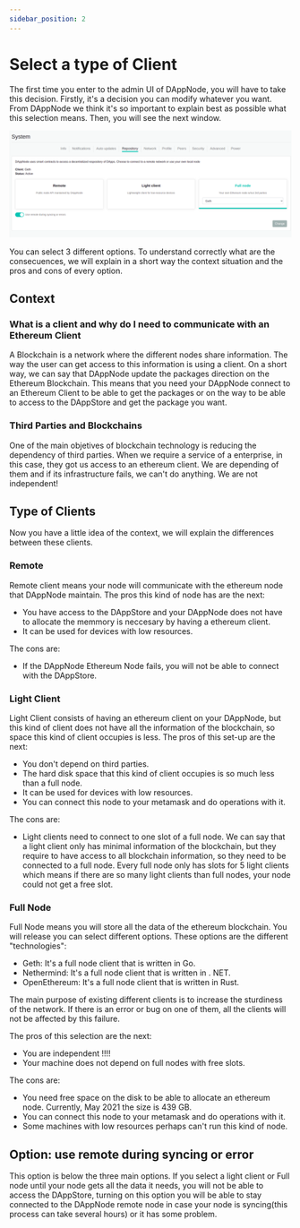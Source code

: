 ```yaml
---
sidebar_position: 2
---
```


# Select a type of Client

The first time you enter to the admin UI of DAppNode, you will have to take this decision. Firstly, it's a decision you can modify whatever you want. From DAppNode we think it's so important to explain best as possible what this selection means. Then, you will see the next window.

<p align="center">
    <img src="../../../../static/img/system_view_repository.png"/>
</p>

You can select 3 different options. To understand correctly what are the consecuences, we will explain in a short way the context situation and the pros and cons of every option.

## Context

### What is a client and why do I need to communicate with an Ethereum Client

A Blockchain is a network where the different nodes share information. The way the user can get access to this information is using a client.
On a short way, we can say that DAppNode update the packages direction on the Ethereum Blockchain. This means that you need your DAppNode connect to an Ethereum Client to be able to get the packages or on the way to be able to access to the DAppStore and get the package you want.

### Third Parties and Blockchains

One of the main objetives of blockchain technology is reducing the dependency of third parties. When we require a service of a enterprise, in this case, they got us access to an ethereum client. We are depending of them and if its infrastructure fails, we can't do anything. We are not independent!

## Type of Clients

Now you have a little idea of the context, we will explain the differences between these clients.

### Remote

Remote client means your node will communicate with the ethereum node that DAppNode maintain. The pros this kind of node has are the next:

- You have access to the DAppStore and your DAppNode does not have to allocate the memmory is neccesary by having a ethereum client.
- It can be used for devices with low resources.

The cons are:

- If the DAppNode Ethereum Node fails, you will not be able to connect with the DAppStore.

### Light Client

Light Client consists of having an ethereum client on your DAppNode, but this kind of client does not have all the information of the blockchain, so space this kind of client occupies is less. The pros of this set-up are the next:

- You don't depend on third parties.
- The hard disk space that this kind of client occupies is so much less than a full node.
- It can be used for devices with low resources.
- You can connect this node to your metamask and do operations with it.

The cons are:

- Light clients need to connect to one slot of a full node. We can say that a light client only has minimal information of the blockchain, but they require to have access to all blockchain information, so they need to be connected to a full node. Every full node only has slots for 5 light clients which means if there are so many light clients than full nodes, your node could not get a free slot.

### Full Node

Full Node means you will store all the data of the ethereum blockchain. You will release you can select different options. These options are the different "technologies":

- Geth: It's a full node client that is written in Go.
- Nethermind: It's a full node client that is written in . NET.
- OpenEthereum: It's a full node client that is written in Rust.

The main purpose of existing different clients is to increase the sturdiness of the network. If there is an error or bug on one of them, all the clients will not be affected by this failure.

The pros of this selection are the next:

- You are independent !!!!
- Your machine does not depend on full nodes with free slots.

The cons are:

- You need free space on the disk to be able to allocate an ethereum node. Currently, May 2021 the size is 439 GB.
- You can connect this node to your metamask and do operations with it.
- Some machines with low resources perhaps can't run this kind of node.

## Option: use remote during syncing or error

This option is below the three main options. If you select a light client or Full node until your node gets all the data it needs, you will not be able to access the DAppStore, turning on this option you will be able to stay connected to the DAppNode remote node in case your node is syncing(this process can take several hours) or it has some problem.
